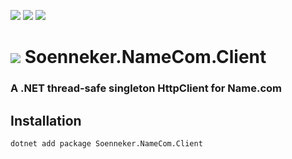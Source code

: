 ﻿[![](https://img.shields.io/nuget/v/soenneker.namecom.client.svg?style=for-the-badge)](https://www.nuget.org/packages/soenneker.namecom.client/)
[![](https://img.shields.io/github/actions/workflow/status/soenneker/soenneker.namecom.client/publish-package.yml?style=for-the-badge)](https://github.com/soenneker/soenneker.namecom.client/actions/workflows/publish-package.yml)
[![](https://img.shields.io/nuget/dt/soenneker.namecom.client.svg?style=for-the-badge)](https://www.nuget.org/packages/soenneker.namecom.client/)

# ![](https://user-images.githubusercontent.com/4441470/224455560-91ed3ee7-f510-4041-a8d2-3fc093025112.png) Soenneker.NameCom.Client
### A .NET thread-safe singleton HttpClient for Name.com

## Installation

```
dotnet add package Soenneker.NameCom.Client
```
